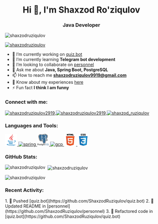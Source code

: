 <h1 align="center">Hi 👋, I'm Shaxzod Ro'ziqulov</h1>
<h3 align="center">Java Developer</h3>

<p align="left"> <img src="https://komarev.com/ghpvc/?username=shaxzodruziqulov&label=Profile%20views&color=0e75b6&style=flat" alt="shaxzodruziqulov" /> </p>

<p align="left">
  <a href="https://github.com/ryo-ma/github-profile-trophy">
    <img src="https://github-profile-trophy.vercel.app/?username=shaxzodruziqulov" alt="shaxzodruziqulov" />
  </a>
</p>

- 🔭 I’m currently working on [quiz.bot](https://github.com/ShaxzodRuziqulov/quiz.bot)
- 🌱 I’m currently learning **Telegram bot development**
- 👯 I’m looking to collaborate on [personnel](https://github.com/ShaxzodRuziqulov/personnel)
- 💬 Ask me about **Java, Spring Boot, PostgreSQL**
- 📫 How to reach me **shaxzodruziqulov9919@gmail.com**
- 📄 Know about my experiences [here](https://drive.google.com/file/d/1eKunGh1guC_JCSivnI256T8pmpxyiyD7/view?usp=drive_link)
- ⚡ Fun fact **I think I am funny**

<h3 align="left">Connect with me:</h3>
<p align="left">
  <a href="https://linkedin.com/in/shaxzodruziqulov2919" target="blank">
    <img align="center" src="https://raw.githubusercontent.com/rahuldkjain/github-profile-readme-generator/master/src/images/icons/Social/linked-in-alt.svg" alt="shaxzodruziqulov2919" height="30" width="40" />
  </a>
  <a href="https://fb.com/shaxzodruziqulov2919" target="blank">
    <img align="center" src="https://raw.githubusercontent.com/rahuldkjain/github-profile-readme-generator/master/src/images/icons/Social/facebook.svg" alt="shaxzodruziqulov2919" height="30" width="40" />
  </a>
  <a href="https://instagram.com/shaxzod_ruziqulov" target="blank">
    <img align="center" src="https://raw.githubusercontent.com/rahuldkjain/github-profile-readme-generator/master/src/images/icons/Social/instagram.svg" alt="shaxzod_ruziqulov" height="30" width="40" />
  </a>
</p>

<h3 align="left">Languages and Tools:</h3>
<p align="left">
  <a href="https://www.java.com" target="_blank" rel="noreferrer">
    <img src="https://raw.githubusercontent.com/devicons/devicon/master/icons/java/java-original.svg" alt="java" width="40" height="40" />
  </a>
  <a href="https://spring.io/" target="_blank" rel="noreferrer">
    <img src="https://www.vectorlogo.zone/logos/springio/springio-icon.svg" alt="spring" width="40" height="40" />
  </a>
  <a href="https://www.postgresql.org" target="_blank" rel="noreferrer">
    <img src="https://raw.githubusercontent.com/devicons/devicon/master/icons/postgresql/postgresql-original-wordmark.svg" alt="postgresql" width="40" height="40" />
  </a>
  <a href="https://cloud.google.com" target="_blank" rel="noreferrer">
    <img src="https://www.vectorlogo.zone/logos/google_cloud/google_cloud-icon.svg" alt="gcp" width="40" height="40" />
  </a>
  <a href="https://www.w3.org/html/" target="_blank" rel="noreferrer">
    <img src="https://raw.githubusercontent.com/devicons/devicon/master/icons/html5/html5-original-wordmark.svg" alt="html5" width="40" height="40" />
  </a>
  <a href="https://www.w3schools.com/css/" target="_blank" rel="noreferrer">
    <img src="https://raw.githubusercontent.com/devicons/devicon/master/icons/css3/css3-original-wordmark.svg" alt="css3" width="40" height="40" />
  </a>
</p>

<h3 align="left">GitHub Stats:</h3>
<p>
  <img align="left" src="https://github-readme-stats.vercel.app/api/top-langs?username=shaxzodruziqulov&show_icons=true&locale=en&layout=compact&theme=tokyonight" alt="shaxzodruziqulov" />
</p>
<p>&nbsp;
  <img align="center" src="https://github-readme-stats.vercel.app/api?username=shaxzodruziqulov&show_icons=true&locale=en&theme=tokyonight" alt="shaxzodruziqulov" />
</p>
<p>
  <img align="center" src="https://github-readme-streak-stats.herokuapp.com/?user=shaxzodruziqulov&theme=tokyonight" alt="shaxzodruziqulov" />
</p>

<h3 align="left">Recent Activity:</h3>
<!--START_SECTION:activity-->
1. 🚀 Pushed [quiz.bot](https://github.com/ShaxzodRuziqulov/quiz.bot)
2. 📝 Updated README in [personnel](https://github.com/ShaxzodRuziqulov/personnel)
3. 🔧 Refactored code in [quiz.bot](https://github.com/ShaxzodRuziqulov/quiz.bot)
<!--END_SECTION:activity-->
